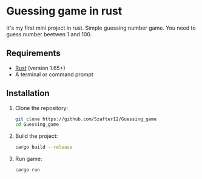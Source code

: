 # Guessing game in rust

It's my first mini project in rust. Simple guessing number game. You need to guess number beetwen 1 and 100.

## Requirements
- [Rust](https://www.rust-lang.org/tools/install) (version 1.65+)
- A terminal or command prompt

## Installation
1. Clone the repository:
   ```bash
   git clone https://github.com/Szafter12/Guessing_game
   cd Guessing_game
2. Build the project:
   ```bash
   cargo build --release
3. Run game:
   ```bash
   cargo run
   
